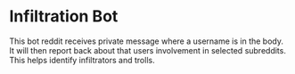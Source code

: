 # Infiltration Bot

This bot reddit receives private message where a username is in the body. It
will then report back about that users involvement in selected subreddits. This
helps identify infiltrators and trolls.
